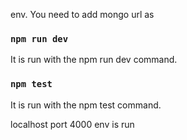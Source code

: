 env. You need to add mongo url as

### `npm run dev`

It is run with the npm run dev command.

### `npm test`

It is run with the npm test command.

localhost port 4000 env is run
